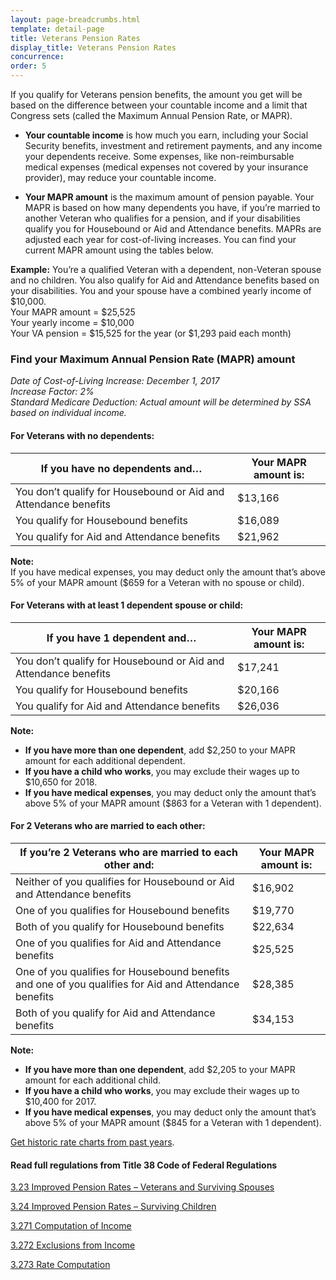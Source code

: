```yaml
---
layout: page-breadcrumbs.html
template: detail-page
title: Veterans Pension Rates
display_title: Veterans Pension Rates
concurrence: 
order: 5
---
```


<div class="va-introtext">

If you qualify for Veterans pension benefits, the amount you get will be based on the difference between your countable income and a limit that Congress sets (called the Maximum Annual Pension Rate, or MAPR). 

</div>

- **Your countable income** is how much you earn, including your Social Security benefits, investment and retirement payments, and any income your dependents receive. Some expenses, like non-reimbursable medical expenses (medical expenses not covered by your insurance provider), may reduce your countable income.

- **Your MAPR amount** is the maximum amount of pension payable. Your MAPR is based on how many dependents you have, if you’re married to another Veteran who qualifies for a pension, and if your disabilities qualify you for Housebound or Aid and Attendance benefits. MAPRs are adjusted each year for cost-of-living increases. You can find your current MAPR amount using the tables below.

**Example:**
You’re a qualified Veteran with a dependent, non-Veteran spouse and no children. You also qualify for Aid and Attendance benefits based on your disabilities. You and your spouse have a combined yearly income of $10,000.
<br>
Your MAPR amount = $25,525 <br>
Your yearly income = $10,000 <br>
Your VA pension = $15,525 for the year (or $1,293 paid each month)

### Find your Maximum Annual Pension Rate (MAPR) amount

*Date of Cost-of-Living Increase: December 1, 2017* <br>
*Increase Factor: 2%* <br>
*Standard Medicare Deduction: Actual amount will be determined by SSA based on individual income.*

#### For Veterans with no dependents:

| **If you have no dependents and…** | **Your MAPR amount is:** | 
| --- | --- | 
| You don’t qualify for Housebound or Aid and Attendance benefits | $13,166 |
| You qualify for Housebound benefits | $16,089 | 
| You qualify for Aid and Attendance benefits | $21,962 | 

**Note:** <br>
If you have medical expenses, you may deduct only the amount that’s above 5% of your MAPR amount ($659 for a Veteran with no spouse or child).

#### For Veterans with at least 1 dependent spouse or child:

| **If you have 1 dependent and…** | **Your MAPR amount is:** |
| --- | --- | 
| You don’t qualify for Housebound or Aid and Attendance benefits | $17,241 | 
| You qualify for Housebound benefits | $20,166 | 
| You qualify for Aid and Attendance benefits | $26,036 | 

**Note:** 
- **If you have more than one dependent**, add $2,250 to your MAPR amount for each additional dependent. 
- **If you have a child who works**, you may exclude their wages up to $10,650 for 2018.
- **If you have medical expenses**, you may deduct only the amount that’s above 5% of your MAPR amount ($863 for a Veteran with 1 dependent).

#### For 2 Veterans who are married to each other:

| **If you’re 2 Veterans who are married to each other and:** | **Your MAPR amount is:** |
| --- | --- | 
| Neither of you qualifies for Housebound or Aid and Attendance benefits | $16,902 | 
| One of you qualifies for Housebound benefits | $19,770 | 
| Both of you qualify for Housebound benefits | $22,634 | 
| One of you qualifies for Aid and Attendance benefits | $25,525 | 
| One of you qualifies for Housebound benefits and one of you qualifies for Aid and Attendance benefits | $28,385 | 
| Both of you qualify for Aid and Attendance benefits | $34,153 | 

**Note:**
- **If you have more than one dependent**, add $2,205 to your MAPR amount for each additional child. 
- **If you have a child who works**, you may exclude their wages up to $10,400 for 2017.
- **If you have medical expenses**, you may deduct only the amount that’s above 5% of your MAPR amount ($845 for a Veteran with 1 dependent).

[Get historic rate charts from past years](https://www.benefits.va.gov/pension/current_rates_veteran_pen.asp).

#### Read full regulations from Title 38 Code of Federal Regulations

[3.23 Improved Pension Rates – Veterans and Surviving Spouses](https://www.ecfr.gov/cgi-bin/text-idx?SID=ad275643432556b9dda942343fb89296&mc=true&node=pt38.1.3&rgn=div58#se38.1.3_123)

[3.24 Improved Pension Rates – Surviving Children](https://www.ecfr.gov/cgi-bin/text-idx?SID=ad275643432556b9dda942343fb89296&mc=true&node=pt38.1.3&rgn=div58#se38.1.3_124)

[3.271 Computation of Income](https://www.ecfr.gov/cgi-bin/text-idx?SID=ad275643432556b9dda942343fb89296&mc=true&node=pt38.1.3&rgn=div58#se38.1.3_1271)

[3.272 Exclusions from Income](https://www.ecfr.gov/cgi-bin/text-idx?SID=ad275643432556b9dda942343fb89296&mc=true&node=pt38.1.3&rgn=div58#se38.1.3_1272)

[3.273 Rate Computation](https://www.ecfr.gov/cgi-bin/text-idx?SID=ad275643432556b9dda942343fb89296&mc=true&node=pt38.1.3&rgn=div58#se38.1.3_1273) 

